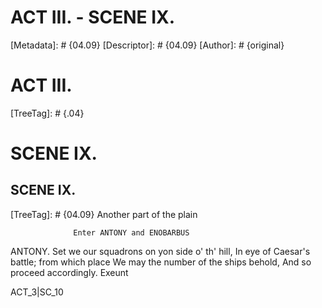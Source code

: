 # ACT III. - SCENE IX.
[Metadata]: # {04.09}
[Descriptor]: # {04.09}
[Author]: # {original}
# ACT III.

[TreeTag]: # {.04}

# SCENE IX.
## SCENE IX.
[TreeTag]: # {04.09}
                  Another part of the plain

                  Enter ANTONY and ENOBARBUS

  ANTONY. Set we our squadrons on yon side o' th' hill,
    In eye of Caesar's battle; from which place
    We may the number of the ships behold,
    And so proceed accordingly.                           Exeunt

ACT_3|SC_10
